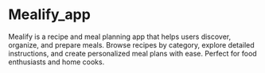 # Mealify_app
Mealify is a recipe and meal planning app that helps users discover, organize, and prepare meals. Browse recipes by category, explore detailed instructions, and create personalized meal plans with ease. Perfect for food enthusiasts and home cooks.
